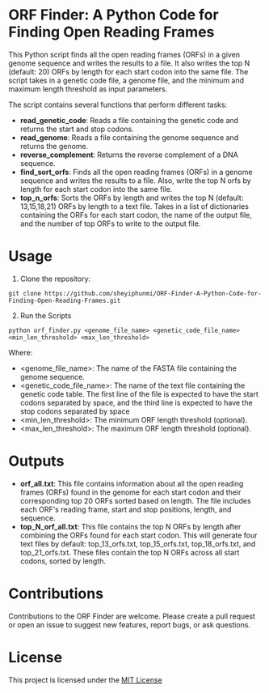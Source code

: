# ORF Finder: A Python Code for Finding Open Reading Frames

This Python script finds all the open reading frames (ORFs) in a given genome sequence and writes the results to a file. It also writes the top N (default: 20) ORFs by length for each start codon into the same file. The script takes in a genetic code file, a genome file, and the minimum and maximum length threshold as input parameters.

The script contains several functions that perform different tasks:
* **read_genetic_code**: Reads a file containing the genetic code and returns the start and stop codons.
*	**read_genome**: Reads a file containing the genome sequence and returns the genome.
*	**reverse_complement**: Returns the reverse complement of a DNA sequence.
*	**find_sort_orfs**: Finds all the open reading frames (ORFs) in a genome sequence and writes the results to a file. Also, write the top N orfs by length for each start codon into the same file.
*	**top_n_orfs**: Sorts the ORFs by length and writes the top N (default: 13,15,18,21) ORFs by length to a text file. Takes in a list of dictionaries containing the ORFs for each start codon, the name of the output file, and the number of top ORFs to write to the output file.


# Usage

1. Clone the repository:

```
git clone https://github.com/sheyiphunmi/ORF-Finder-A-Python-Code-for-Finding-Open-Reading-Frames.git
```

2. Run the Scripts
 
```
python orf_finder.py <genome_file_name> <genetic_code_file_name> <min_len_threshold> <max_len_threshold>
```

Where:

* <genome_file_name>: The name of the FASTA file containing the genome sequence.
* <genetic_code_file_name>: The name of the text file containing the genetic code table. The first line of the file is expected to have the start codons separated by space, and the third line is expected to have the stop codons separated by space
* <min_len_threshold>: The minimum ORF length threshold (optional).
* <max_len_threshold>: The maximum ORF length threshold (optional).

# Outputs

* **orf_all.txt**: This file contains information about all the open reading frames (ORFs) found in the genome for each start codon and their corresponding top 20 ORFs sorted based on length. The file includes each ORF's reading frame, start and stop positions, length, and sequence.
* **top_N_orf_all.txt**: This file contains the top N ORFs by length after combining the ORFs found for each start codon. This will generate four text files by default: top_13_orfs.txt, top_15_orfs.txt, top_18_orfs.txt, and top_21_orfs.txt. These files contain the top N ORFs across all start codons, sorted by length.

# Contributions

Contributions to the ORF Finder are welcome. Please create a pull request or open an issue to suggest new features, report bugs, or ask questions.

# License

This project is licensed under the [MIT License](https://opensource.org/license/mit/)
